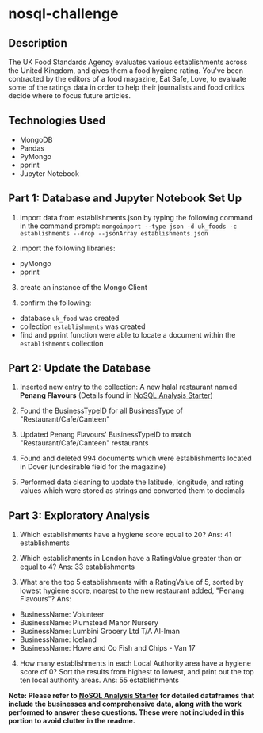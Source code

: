 # nosql-challenge

Description
-----------
The UK Food Standards Agency evaluates various establishments across the United Kingdom, and gives them a food hygiene rating. You've been contracted by the editors of a food magazine, Eat Safe, Love, to evaluate some of the ratings data in order to help their journalists and food critics decide where to focus future articles.

Technologies Used
------------------
- MongoDB
- Pandas
- PyMongo
- pprint
- Jupyter Notebook

Part 1: Database and Jupyter Notebook Set Up
--------------------------------------------
1. import data from establishments.json by typing the following command in the command prompt:
  ``` mongoimport --type json -d uk_foods -c establishments --drop --jsonArray establishments.json ```

2. import the following libraries:
- pyMongo
- pprint

3. create an instance of the Mongo Client

4. confirm the following:
- database ```uk_food``` was created
- collection ```establishments``` was created
- find and pprint function were able to locate a document within the ```establishments``` collection

Part 2: Update the Database
---------------------------
1. Inserted new entry to the collection: A new halal restaurant named <strong>Penang Flavours</strong> (Details found in <a href="https://github.com/HGrewal13/nosql-challenge/blob/main/Final_Code/NoSQL_analysis_starter.ipynb">NoSQL Analysis Starter</a>)

2. Found the BusinessTypeID for all BusinessType of "Restaurant/Cafe/Canteen"

3. Updated Penang Flavours' BusinessTypeID to match "Restaurant/Cafe/Canteen" restaurants

4. Found and deleted 994 documents which were establishments located in Dover (undesirable field for the magazine)

5. Performed data cleaning to update the latitude, longitude, and rating values which were stored as strings and converted them to decimals

Part 3: Exploratory Analysis
----------------------------
1. Which establishments have a hygiene score equal to 20?
Ans: 41 establishments
   
2. Which establishments in London have a RatingValue greater than or equal to 4?
Ans: 33 establishments

3. What are the top 5 establishments with a RatingValue of 5, sorted by lowest hygiene score, nearest to the new restaurant added, "Penang Flavours"?
Ans:
- BusinessName: Volunteer
- BusinessName: Plumstead Manor Nursery
- BusinessName: Lumbini Grocery Ltd T/A Al-Iman
- BusinessName: Iceland
- BusinessName: Howe and Co Fish and Chips - Van 17

4. How many establishments in each Local Authority area have a hygiene score of 0? Sort the results from highest to lowest, and print out the top ten local authority areas.
Ans: 55 establishments


<strong>Note: Please refer to <a href="https://github.com/HGrewal13/nosql-challenge/blob/main/Final_Code/NoSQL_analysis_starter.ipynb">NoSQL Analysis Starter</a> for detailed dataframes that include the businesses and comprehensive data, along with the work performed to answer these questions. These were not included in this portion to avoid clutter in the readme.</strong>